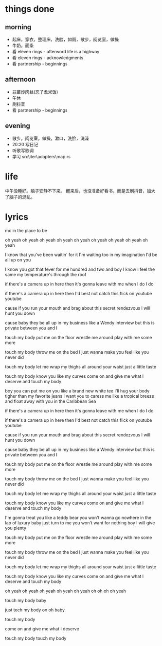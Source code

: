 # things done
## morning
* 起床，穿衣，整理床，洗脸，如厕，散步，阅览室，做操
* 牛奶，面条
* 看 eleven rings - afterword life is a highway
* 看 eleven rings - acknowledgments
* 看 partnership - beginnings
## afternoon
* 蒜苗炒肉丝(忘了煮米饭)
* 午休
* 刷抖音
* 看 partnership - beginnings
## evening
* 散步，阅览室，做操，漱口，洗脸，洗澡
* 20:20 写日记
* 听歌写歌词
* 学习 src\iter\adapters\map.rs

# life
中午没睡好。脑子安静不下来。
醒来后，也没准备好看书，而是去刷抖音，加大了脑子的混乱。

# lyrics
mc in the place to be

oh yeah oh yeah oh yeah oh yeah oh yeah 
oh yeah oh yeah oh yeah oh yeah 

I know that you've been waitin' for it
I'm waiting too
in my imagination I'd be all up on you

I know you got that fever for me
hundred and two
and boy I know I feel the same
my temperature's through the roof

if there's a camera up in here
then it's gonna leave with me
when I do I do

if there's a camera up in here
then I'd best not catch this flick
on youtube youtube

cause if you run your mouth and
brag about this secret rendezvous
I will hunt you down

cause baby they be all up in my business
like a Wendy interview
but this is private
between you and I

touch my body
put me on the floor
wrestle me around
play with me some more

touch my body
throw me on the bed
I just wanna make you feel
like you never did

touch my body
let me wrap my thighs
all around your waist
just a little taste

touch my body
know you like my curves
come on and give me what I deserve
and touch my body

boy you can put me on you
like a brand new white tee
I'll hug your body tigher
than my favorite jeans
I want you to caress me
like a tropical breeze
and float away with you
in the Caribbean Sea

if there's a camera up in here
then it's gonna leave with me
when I do I do

if there's a camera up in here
then I'd best not catch this flick
on youtube youtube

cause if you run your mouth and
brag about this secret rendezvous
I will hunt you down

cause baby they be all up in my business
like a Wendy interview
but this is private
between you and I

touch my body
put me on the floor
wrestle me around
play with me some more

touch my body
throw me on the bed
I just wanna make you feel
like you never did

touch my body
let me wrap my thighs
all around your waist
just a little taste

touch my body
know you like my curves
come on and give me what I deserve
and touch my body

I'm gonna treat you like a teddy bear
you won't wanna go nowhere
in the lap of luxury
baby just turn to me
you won't want for nothing boy
I will give you plenty

touch my body
put me on the floor
wrestle me around
play with me some more

touch my body
throw me on the bed
I just wanna make you feel
like you never did

touch my body
let me wrap my thighs
all around your waist
just a little taste

touch my body
know you like my curves
come on and give me what I deserve
and touch my body

oh yeah oh yeah oh yeah
oh yeah oh yeah
oh oh oh oh yeah

touch my body
baby

just toch my body
on oh baby

touch my body

come on and give me what I deserve

touch my body
touch my body
